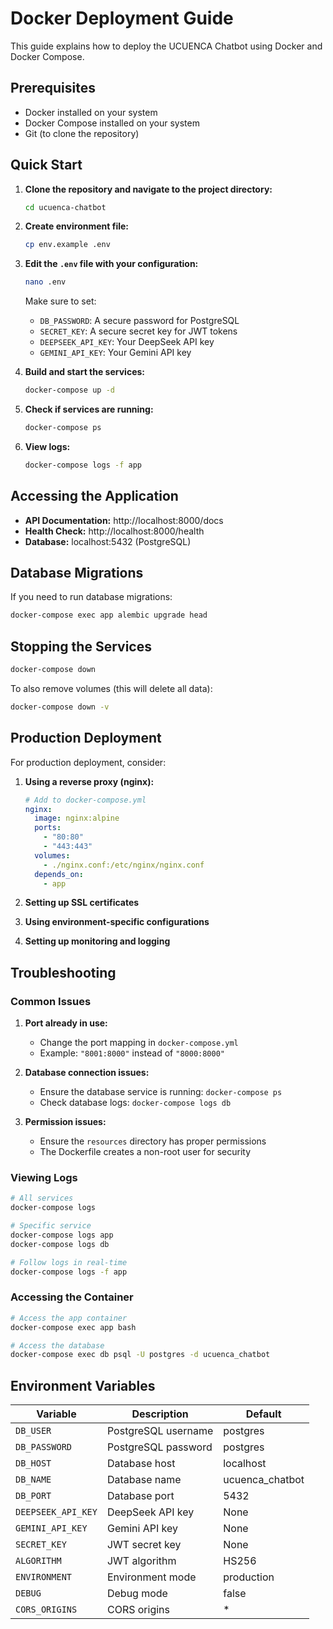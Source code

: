 # Docker Deployment Guide

This guide explains how to deploy the UCUENCA Chatbot using Docker and Docker Compose.

## Prerequisites

- Docker installed on your system
- Docker Compose installed on your system
- Git (to clone the repository)

## Quick Start

1. **Clone the repository and navigate to the project directory:**
   ```bash
   cd ucuenca-chatbot
   ```

2. **Create environment file:**
   ```bash
   cp env.example .env
   ```

3. **Edit the `.env` file with your configuration:**
   ```bash
   nano .env
   ```
   
   Make sure to set:
   - `DB_PASSWORD`: A secure password for PostgreSQL
   - `SECRET_KEY`: A secure secret key for JWT tokens
   - `DEEPSEEK_API_KEY`: Your DeepSeek API key
   - `GEMINI_API_KEY`: Your Gemini API key

4. **Build and start the services:**
   ```bash
   docker-compose up -d
   ```

5. **Check if services are running:**
   ```bash
   docker-compose ps
   ```

6. **View logs:**
   ```bash
   docker-compose logs -f app
   ```

## Accessing the Application

- **API Documentation:** http://localhost:8000/docs
- **Health Check:** http://localhost:8000/health
- **Database:** localhost:5432 (PostgreSQL)

## Database Migrations

If you need to run database migrations:

```bash
docker-compose exec app alembic upgrade head
```

## Stopping the Services

```bash
docker-compose down
```

To also remove volumes (this will delete all data):
```bash
docker-compose down -v
```

## Production Deployment

For production deployment, consider:

1. **Using a reverse proxy (nginx):**
   ```yaml
   # Add to docker-compose.yml
   nginx:
     image: nginx:alpine
     ports:
       - "80:80"
       - "443:443"
     volumes:
       - ./nginx.conf:/etc/nginx/nginx.conf
     depends_on:
       - app
   ```

2. **Setting up SSL certificates**

3. **Using environment-specific configurations**

4. **Setting up monitoring and logging**

## Troubleshooting

### Common Issues

1. **Port already in use:**
   - Change the port mapping in `docker-compose.yml`
   - Example: `"8001:8000"` instead of `"8000:8000"`

2. **Database connection issues:**
   - Ensure the database service is running: `docker-compose ps`
   - Check database logs: `docker-compose logs db`

3. **Permission issues:**
   - Ensure the `resources` directory has proper permissions
   - The Dockerfile creates a non-root user for security

### Viewing Logs

```bash
# All services
docker-compose logs

# Specific service
docker-compose logs app
docker-compose logs db

# Follow logs in real-time
docker-compose logs -f app
```

### Accessing the Container

```bash
# Access the app container
docker-compose exec app bash

# Access the database
docker-compose exec db psql -U postgres -d ucuenca_chatbot
```

## Environment Variables

| Variable | Description | Default |
|----------|-------------|---------|
| `DB_USER` | PostgreSQL username | postgres |
| `DB_PASSWORD` | PostgreSQL password | postgres |
| `DB_HOST` | Database host | localhost |
| `DB_NAME` | Database name | ucuenca_chatbot |
| `DB_PORT` | Database port | 5432 |
| `DEEPSEEK_API_KEY` | DeepSeek API key | None |
| `GEMINI_API_KEY` | Gemini API key | None |
| `SECRET_KEY` | JWT secret key | None |
| `ALGORITHM` | JWT algorithm | HS256 |
| `ENVIRONMENT` | Environment mode | production |
| `DEBUG` | Debug mode | false |
| `CORS_ORIGINS` | CORS origins | * | 